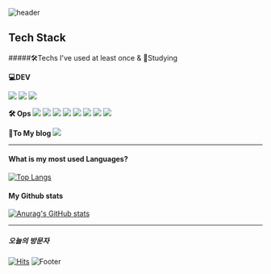 ![header](https://capsule-render.vercel.app/api?type=waving&color=auto&height=100&section=header&text=Codemonkyu&fontSize=80&fontColor=auto)

## Tech Stack

#####🛠Techs I've used at least once & 📖Studying

<b>💻DEV</b>

<img src="https://img.shields.io/badge/Python-3776AB?style=plastic&logo=Python&logoColor=white"/>

<img src="https://img.shields.io/badge/Django-092E20?style=plastic&logo=Django&logoColor=white"/>

<img src="https://img.shields.io/badge/React-61DAFB?style=plastic&logo=React&logoColor=black"/>

<b>🛠 Ops</b>
<img src="https://img.shields.io/badge/Docker-2496ED?style=plastic&logo=Docker&logoColor=white"/> <img src="https://img.shields.io/badge/Kubernetes-326CE5?style=plastic&logo=Kubernetes&logoColor=white"/> <img src="https://img.shields.io/badge/Amazon AWS-232F3E?style=plastic&logo=Amazon AWS&logoColor=white"/> <img src="https://img.shields.io/badge/Google Cloud-4285F4?style=plastic&logo=Google Cloud&logoColor==black"/> <img src="https://img.shields.io/badge/Linux-FCC624?style=plastic&logo=Linux&logoColor=black"/> <img src="https://img.shields.io/badge/MySQL-4479A1?style=plastic&logo=MySQL&logoColor=black"/> <img src="https://img.shields.io/badge/OpenStack-ED1944?style=plastic&logo=OpenStack&logoColor=black"/> <img src="https://img.shields.io/badge/Ubuntu-E95420?style=plastic&logo=Ubuntu&logoColor=black"/>

<b>🧾To My blog</b>
<a href="https://codemonkyu.tistory.com/"><img src="https://img.shields.io/badge/My blog-FF5722?style=flat-square&logo=로고명&logoColor=로고색"/></a>

---

#### What is my most used Languages?

[![Top Langs](https://github-readme-stats.vercel.app/api/top-langs/?username=codemonkyu)](https://github.com/codemonkyu/github-readme-stats)

#### My Github stats

[![Anurag's GitHub stats](https://github-readme-stats.vercel.app/api?username=codemonkyu)](https://github.com/codemonkyu/github-readme-stats)

---

##### 오늘의 방문자

[![Hits](https://hits.seeyoufarm.com/api/count/incr/badge.svg?url=https%3A%2F%2Fgithub.com%2Fcodemonkyu&count_bg=%233D81C8&title_bg=%23439E90&icon=github.svg&icon_color=%23FFFFFF&title=Github&edge_flat=false)](https://hits.seeyoufarm.com)
![Footer](https://capsule-render.vercel.app/api?type=waving&color=auto&height=200&section=footer)
